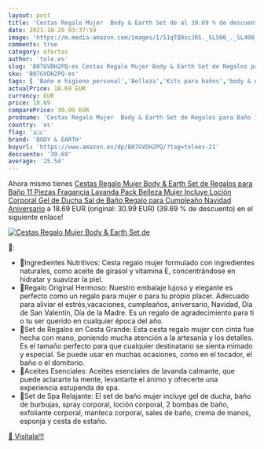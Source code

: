 ```yaml
---
layout: post
title: 'Cestas Regalo Mujer  Body & Earth Set de al 39.69 % de descuento'
date: 2021-10-28 03:37:59
image: 'https://m.media-amazon.com/images/I/51qTQ9scJRS._SL500_._SL400_.jpg'
comments: true
category: ofertas
author: 'tole.es'
slug: 'B07GVDH2PQ-es Cestas Regalo Mujer Body & Earth Set de Regalos para Baño...'
sku: 'B07GVDH2PQ-es'
tags: [ 'Baño e higiene personal','Belleza','Kits para baños','body & earth','navidad', ]
actualPrice: 18.69 EUR
currency: EUR
price: 18.69
comparePrice: 30.99 EUR
prodname: 'Cestas Regalo Mujer  Body & Earth Set de Regalos para Baño 11 Piezas Fragancia Lavanda Pack Belleza Mujer Incluye Loción Corporal Gel de Ducha Sal de Baño Regalo para Cumpleaño Navidad Aniversario'
country: 'es'
flag: '🇪🇸'
brand: 'BODY & EARTH'
buyurl: 'https://www.amazon.es/dp/B07GVDH2PQ/?tag=tolees-21'
descuento: '39.69'
average: '25.54'
---
```


Ahora mismo tienes [Cestas Regalo Mujer  Body & Earth Set de Regalos para Baño 11 Piezas Fragancia Lavanda Pack Belleza Mujer Incluye Loción Corporal Gel de Ducha Sal de Baño Regalo para Cumpleaño Navidad Aniversario](https://www.amazon.es/dp/B07GVDH2PQ/?tag=tolees-21) a 18.69 EUR (original: 30.99 EUR) (39.69 %  de descuento) en el siguiente enlace!

[![Cestas Regalo Mujer  Body & Earth Set de](https://m.media-amazon.com/images/I/51qTQ9scJRS._SL500_._SL400_.jpg)](https://www.amazon.es/dp/B07GVDH2PQ/?tag=tolees-21)

🔎:

- 🌷Ingredientes Nutritivos: Cesta regalo mujer formulado con ingredientes naturales, como aceite de girasol y vitamina E, concentrándose en hidratar y suavizar la piel.
- 🌷Regalo Original Hermoso: Nuestro embalaje lujoso y elegante es perfecto como un regalo para mujer o para tu propio placer. Adecuado para aliviar el estrés,vacaciones, cumpleaños, aniversario, Navidad, Día de San Valentín, Día de la Madre. Es un regalo de agradecimiento para ti o tu ser querido en cualquier época del año.
- 🌷Set de Regalos en Cesta Grande: Esta cesta regalo mujer con cinta fue hecha con mano, poniendo mucha atención a la artesanía y los detalles. Es el tamaño perfecto para que cualquier destinatario se sienta mimado y especial. Se puede usar en muchas ocasiones, como en el tocador, el baño o el domitorio.
- 🌷Aceites Esenciales: Aceites esenciales de lavanda calmante, que puede aclararte la mente, levantarte el ánimo y ofrecerte una experiencia estupenda de spa.
- 🌷Set de Spa Relajante: El set de baño mujer incluye gel de ducha, baño de burbujas, spray corporal, loción corporal, 2 bombas de baño, exfoliante corporal, manteca corporal, sales de baño, crema de manos, esponja y cesta de estaño.

[🛒 Visítala!!!](https://www.amazon.es/dp/B07GVDH2PQ/?tag=tolees-21)
